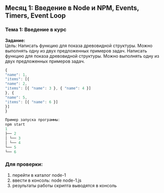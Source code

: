 ## Месяц 1: Введение в Node и NPM, Events, Timers, Event Loop

### Тема 1: Введение в курс

**Задание:**  
Цель: Написать функцию для показа древовидной структуры.
Можно выполнять одну из двух предложенных примеров задач.
Написать функцию для показа древовидной структуры.
Можно выполнять одну из двух предложенных примеров задач.

```javascript
{
"name": 1,
"items": [{
"name": 2,
"items": [{ "name": 3 }, { "name": 4 }]
}, {
"name": 5,
"items": [{ "name": 6 }]
}]
}

Пример запуска программы:
npm start
1
├── 2
│ └── 3
│ └── 4
└── 5
└── 6
```

### Для проверки:
1.  перейти в каталог node-1
2.  ввести в консоль: node node-1.js
3.  результаты работы скрипта выводятся в консоль
